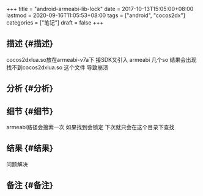 +++
title = "android-armeabi-lib-lock"
date = 2017-10-13T15:05:00+08:00
lastmod = 2020-09-16T11:05:53+08:00
tags = ["android", "cocos2dx"]
categories = ["笔记"]
draft = false
+++

## 描述 {#描述}

cocos2dxlua.so放在armeabi-v7a下 接SDK又引入 armeabi 几个so 结果会出现找不到cocos2dxlua.so 这个文件 导致崩溃
<!--more-->


## 分析 {#分析}


## 细节 {#细节}

armeabi路径会搜索一次 如果找到会锁定 下次就只会在这个目录下查找


## 结果 {#结果}

问题解决


## 备注 {#备注}
